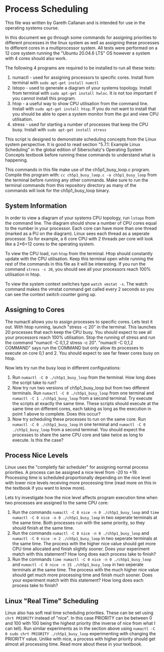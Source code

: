 # Process Scheduling

This file was written by Gareth Callanan and is intended for use in the operating systems course.

In this document we go through some commands for assigning priorities to different processes in the linux system as well as assigning these processes to different cores in a multiprocessor system. All tests were performed on a 12 core system running the "Ubuntu 20.04.6 LTS" OS however a system with 4 cores should also work.

The following 4 programs are required to be installed to run all these tests:
1. numactl - used for assigning processors to specific cores. Install from terminal with `sudo apt-get install numctl`
2. lstopo - used to generate a diagram of your systems topology. Install from terminal with `sudo apt-get install hwloc`. It is not too important if you cannot install this program.
3. htop - a useful way to show CPU utilisation from the command line. Install with `sudo apt-get install htop`. If you do not want to install that you should be able to open a system monitor from the gui and view CPU utilisation.
4. stress - used for starting a number of processes that keep the CPU busy. Install with `sudo apt-get install stress`

This script is designed to demonstrate scheduling concepts from the Linux system perspective. It is good to read section "5.7.1: Example Linux Scheduling" in the global edition of Siberschatz's Operating System Concepts textbook before running these commands to understand what is happening.

This commands in this file make use of the ch5p1_busy_loop.c program. Compile this program with: `cc ch5p1_busy_loop.c -o ch5p1_busy_loop` from the terminal  before running any other commands. Make sure to run the terminal commands from this repository directory as many of the commands will look for the ch5p1_busy_loop binary.

## System Information

In order to view a diagram of your systems CPU topology, run `lstopo` from the command line. The diagram should show a number of CPU cores equal to the number in your processor. Each core can have more than one thread (marked as a PU on the diagram). Linux sees each thread as a seperate processor. So for example, a 6 core CPU with 2 threads per core will look like a 2*6=12 cores to the operating system.

To view the CPU load, run `htop` from the terminal. Htop should constantly update with the CPU utilisation. Keep this terminal open while running the rest of the commands in this file as it will be interesting. If you run the command `stress -c 20`, you should see all your processors reach 100% utilisation in htop.

To view the system context switches type `watch vmstat -s`. The watch command makes the vmstat command get called every 2 seconds so you can see the context switch counter going up.

## Assigning to Cores

The numactl allows you to assign processes to specific cores. Lets test it out. With htop running, launch "stress -c 20" in the terminal. This launches 20 processes that each keep the CPU busy. You should expect to see all your processors reach 100% utilisation. Stop the running of stress and run the command "numactl -C 0,1,2 stress -c 20". "numactl -C 0,1,2 COMMAND" says run the COMMAND but only allow its processes to execute on core 0,1 and 2. You should expect to see far fewer cores busy on htop.

Now lets try run the busy loop in different configurations:
1. Run `numactl -C 0 ./ch5p1_busy_loop` from the terminal. How long does the script take to run?
2. Now try run two versions of ch5p1_busy_loop but from two different terminals. Run `numactl -C 0 ./ch5p1_busy_loop` from one terminal and `numactl -C 1 ./ch5p1_busy_loop` from a second terminal. Try execute the scripts at exactly the same time. These scripts should execute at the same time on different cores, each taking as long as the execution in point 1 above to complete. Does this occur?
3. Now try scheduling these processes to run on the same core. Run `numactl -C 0 ./ch5p1_busy_loop` in one terminal and `numactl -C 0 ./ch5p1_busy_loop` from a second terminal. You should expect the processes to share the same CPU core and take twice as long to execute. Is this the case?

## Process Nice Levels

Linux uses the "completly fair scheduler" for assigning normal process priorities. A process can be assigned a nice level from -20 to +19. Processing time is scheduled proportionally depending on the nice level with lower nice levels receiving more processing time (read more on this in the textbook if you want to know more).

Lets try investigate how the nice level affects program execution time when two processes are assigned to the same CPU core:
1. Run the commands `numactl -C 0 nice -n 0 ./ch5p1_busy_loop` and `time numactl -C 0 nice -n 0 ./ch5p1_busy_loop` in two seperate terminals at the same time. Both processes run with the same priority, so they should finish at the same time. 
2. Run the commands `numactl -C 0 nice -n 0 ./ch5p1_busy_loop` and `numactl -C 0 nice -n 2 ./ch5p1_busy_loop` in two seperate terminals at the same time. The process with the higher nice value should get more CPU time allocated and finish slightly sooner. Does your experiment match with this statement? How long does each process take to finish?
3. Run the commands `time numactl -C 0 nice -n 0 ./ch5p1_busy_loop` and `numactl -C 0 nice -n 15 ./ch5p1_busy_loop` in two seperate terminals at the same time. The process with the much higher nice value should get much more processing time and finish much sooner. Does your experiment match with this statement? How long does each process take to finish?

## Linux "Real Time" Scheduling

Linux also has soft real time scheduling priorities. These can be set using `chrt PRIORITY` instead of "nice". In this case PRIORITY can be between 0 and 100 with 100 being the highest priority (the inverse of nice from what I can tell). Run similar experiments as in the section above using `numactl -C 0 sudo chrt PRIORITY ./ch5p1_busy_loop` experimenting with changing the PRIORITY value. Unlike with nice, a process with higher priority should get almost all processing time. Read more about these in your textbook.


